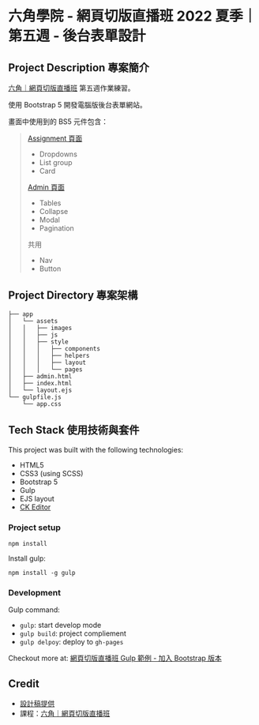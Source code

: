 # 六角學院 - 網頁切版直播班 2022 夏季｜第五週 - 後台表單設計

## Project Description 專案簡介
[六角｜網頁切版直播班](https://www.hexschool.com/courses/web-layout-training-1st.html#recommend) 第五週作業練習。

使用 Bootstrap 5 開發電腦版後台表單網站。

畫面中使用到的 BS5 元件包含：
> [Assignment 頁面](https://yachuh.github.io/hexschool-layout-w5-bs5/index.html)
> * Dropdowns
> * List group
> * Card
> 
> [Admin 頁面](https://yachuh.github.io/hexschool-layout-w5-bs5/admin.html)
> * Tables
> * Collapse
> * Modal
> * Pagination
>  
> 共用
> * Nav
> * Button


## Project Directory 專案架構 
```
├── app
│   └── assets
│   │   ├── images
│   │   ├── js
│   │   ├── style
│   │   │   ├── components
│   │   │   ├── helpers
│   │   │   ├── layout
│   │   │   └── pages
│   ├── admin.html
│   ├── index.html
│   └── layout.ejs
└── gulpfile.js
    └── app.css
```

## Tech Stack 使用技術與套件

This project was built with the following technologies:
- HTML5
- CSS3 (using SCSS)
- Bootstrap 5
- Gulp
- EJS layout
- [CK Editor](https://ckeditor.com/)

### Project setup
```
npm install
```
Install gulp:
```
npm install -g gulp
```

### Development

Gulp command:
- `gulp`: start develop mode
- `gulp build`: project compliement
- `gulp delpoy`: deploy to `gh-pages`


Checkout more at: [網頁切版直播班 Gulp 範例 - 加入 Bootstrap 版本](https://github.com/hexschool/web-layout-training-gulp/tree/feature/bs5)


## Credit

- [設計稿提供](https://xd.adobe.com/view/456141fc-d0a0-44d4-93ad-6ab54a4b5351-1032/grid)
- 課程：[六角｜網頁切版直播班](https://www.hexschool.com/courses/web-layout-training-1st.html#recommend)
